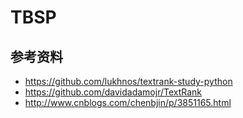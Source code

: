 # TBSP
## 参考资料
+ https://github.com/lukhnos/textrank-study-python
+ https://github.com/davidadamojr/TextRank
+ http://www.cnblogs.com/chenbjin/p/3851165.html